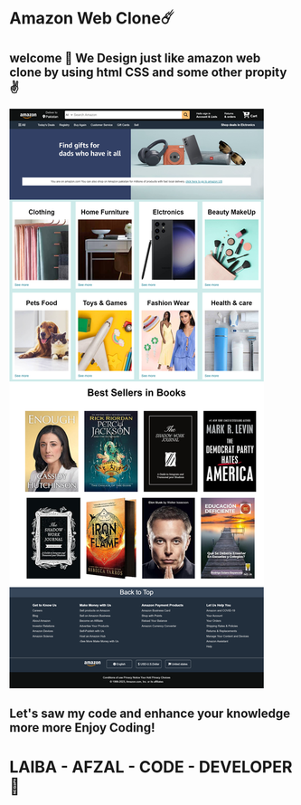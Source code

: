 <h1>Amazon Web Clone☄️</h1>
<h2>welcome 💐 We Design just like amazon web clone by using html CSS and some other propity✌️</h2>
<img src="/img/amazon.png" alt="Amazon">
<h2>Let's saw my code and enhance your knowledge more more Enjoy Coding!</h2>
<h1>LAIBA - AFZAL - CODE - DEVELOPER🌝</h1>
